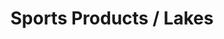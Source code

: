 ---
ee_id: '4179'
site: '1'
type: '2'
long_id: 2014-085 Sports Products / Lakes
url: 2014-085-sports-products-lakes
title: Sports Products / Lakes
year: '2014'
medium: 1920x1080 H.264/MPEG-4 Part 10 looped digital file (from ​lossless ​Quicktime
  Animation master), media player, 70” flatscreen, armature, various cables
commission:
dims: 79 x 36 1/2 x 11 inches
pitch:
ps:
live_url:
related: |-
  [118] [2011-024-sports-products] 2011-024 Sports Products
  [144] [2010-076-sports-products] 2010-076 Sports Products
  [145] [2010-077-sports-products] 2010-077 Sports Products
  [146] [2010-078-sports-products] 2010-078 Sports Products
youtube:
imgs: sports-products-lakes-2014-085-full-still-database-team.jpg
subheading:
display_year: '2014'
download:
add_credit:
add_credits:
related_code:
layout: things-i-made
---